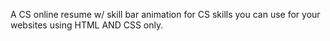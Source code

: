 A CS online resume w/ skill bar animation for CS skills you can use for your websites using HTML AND CSS only.
